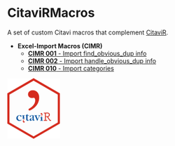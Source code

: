 
# CitaviRMacros

A set of custom Citavi macros that complement
[CitaviR](https://github.com/SchmidtPaul/CitaviR#citavir-).

  - **Excel-Import Macros (CIMR)**
      - [**CIMR 001** - Import find\_obvious\_dup
        info](CIMR%20Import/CIMR%20001%20-%20Import%20find_obvious_dup%20info/)
      - [**CIMR 002** - Import handle\_obvious\_dup
        info](CIMR%20Import/CIMR%20002%20-%20Import%20handle_obvious_dup%20info/)
      - [**CIMR 010** - Import
        categories](CIMR%20Import/CIMR%20010%20-%20Import%20categories/)

<img src='https://github.com/SchmidtPaul/CitaviR/blob/master/man/figures/logo.png?raw=true' align="left" height="138" />
